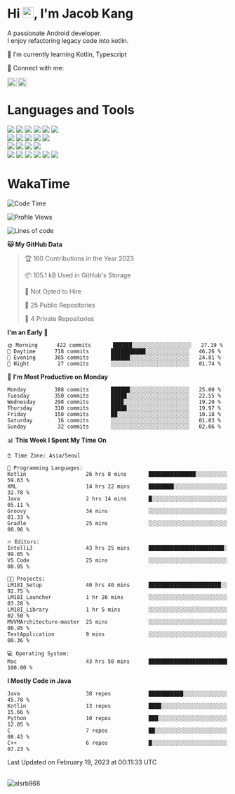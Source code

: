 # Hi <img src="https://media.giphy.com/media/hvRJCLFzcasrR4ia7z/giphy.gif" width="25px">, I'm Jacob Kang
A passionate Android developer.
</br>
I enjoy refactoring legacy code into kotlin.

🌱 I’m currently learning Kotlin, Typescript

🤝 Connect with me:

<a href="https://www.linkedin.com/in/minkyu-kang-b7477b1b2/"><img align="left" src="https://raw.githubusercontent.com/yushi1007/yushi1007/main/images/linkedin.svg" alt="Minkyu Kang | LinkedIn" width="21px"/></a>
<a href="https://www.instagram.com/_jacob_kang/"><img align="left" src="https://raw.githubusercontent.com/yushi1007/yushi1007/main/images/instagram.svg" alt="Jacob Kang | Instagram" width="21px"/></a>

</br>

# Languages and Tools

<div align="left">
<img src="https://img.shields.io/badge/java-007396?logo=java&logoColor=white"/>
<img src="https://img.shields.io/badge/kotlin-7F52FF?logo=kotlin&logoColor=white"/>
<img src="https://img.shields.io/badge/python-3776AB?logo=python&logoColor=white"/>
<img src="https://img.shields.io/badge/bash shell-4EAA25?logo=gnubash&logoColor=white"/>
<img src="https://img.shields.io/badge/c-A8B9CC?logo=c&logoColor=white"/>
<img src="https://img.shields.io/badge/c++-00599C?logo=c%2b%2b&logoColor=white"/>
</div>
<div align="left">
<img src="https://img.shields.io/badge/git-F05032?logo=git&logoColor=white"/>
<img src="https://img.shields.io/badge/github-181717?logo=github&logoColor=white"/>
<img src="https://img.shields.io/badge/mysql-4479A1?logo=mysql&logoColor=white"/>
<img src="https://img.shields.io/badge/sqlite-003B57?logo=sqlite&logoColor=white"/>
<img src="https://img.shields.io/badge/amazon AWS-232F3E?logo=amazonaws&logoColor=white"/>
</div>
<div align="left">
<img src="https://img.shields.io/badge/android-3DDC84?logo=android&logoColor=white"/>
<img src="https://img.shields.io/badge/linux-FCC624?logo=linux&logoColor=white"/>
<img src="https://img.shields.io/badge/flask-000000?logo=flask&logoColor=white"/>
<img src="https://img.shields.io/badge/arduino-00979D?logo=arduino&logoColor=white"/>
</div>
<div align="left">
<img src="https://img.shields.io/badge/slack-4A154B?logo=slack&logoColor=white"/>
<img src="https://img.shields.io/badge/notion-000000?logo=notion&logoColor=white"/>
<img src="https://img.shields.io/badge/jira-0052CC?logo=jira&logoColor=white"/>
<img src="https://img.shields.io/badge/postman-FF6C37?logo=postman&logoColor=white"/>
<img src="https://img.shields.io/badge/intellij-000000?logo=intellijidea&logoColor=white"/>
<img src="https://img.shields.io/badge/pycharm-000000?logo=pycharm&logoColor=white"/>
</div>

# WakaTime

<!--START_SECTION:waka-->
![Code Time](http://img.shields.io/badge/Code%20Time-2%2C076%20hrs%2054%20mins-blue)

![Profile Views](http://img.shields.io/badge/Profile%20Views-0-blue)

![Lines of code](https://img.shields.io/badge/From%20Hello%20World%20I%27ve%20Written-407%20Thousand%20lines%20of%20code-blue)

**🐱 My GitHub Data** 

> 🏆 160 Contributions in the Year 2023
 > 
> 📦 105.1 kB Used in GitHub's Storage 
 > 
> 🚫 Not Opted to Hire
 > 
> 📜 25 Public Repositories 
 > 
> 🔑 4 Private Repositories  
 > 
**I'm an Early 🐤** 

```text
🌞 Morning      422 commits       ██████░░░░░░░░░░░░░░░░░░░   27.19 % 
🌆 Daytime      718 commits       ███████████░░░░░░░░░░░░░░   46.26 % 
🌃 Evening      385 commits       ██████░░░░░░░░░░░░░░░░░░░   24.81 % 
🌙 Night         27 commits       ░░░░░░░░░░░░░░░░░░░░░░░░░   01.74 % 

```
📅 **I'm Most Productive on Monday** 

```text
Monday         388 commits       ██████░░░░░░░░░░░░░░░░░░░   25.00 % 
Tuesday        350 commits       █████░░░░░░░░░░░░░░░░░░░░   22.55 % 
Wednesday      298 commits       ████░░░░░░░░░░░░░░░░░░░░░   19.20 % 
Thursday       310 commits       █████░░░░░░░░░░░░░░░░░░░░   19.97 % 
Friday         158 commits       ██░░░░░░░░░░░░░░░░░░░░░░░   10.18 % 
Saturday        16 commits       ░░░░░░░░░░░░░░░░░░░░░░░░░   01.03 % 
Sunday          32 commits       ░░░░░░░░░░░░░░░░░░░░░░░░░   02.06 % 

```


📊 **This Week I Spent My Time On** 

```text
⌚︎ Time Zone: Asia/Seoul

💬 Programming Languages: 
Kotlin                   26 hrs 8 mins       ███████████████░░░░░░░░░░   59.63 % 
XML                      14 hrs 22 mins      ████████░░░░░░░░░░░░░░░░░   32.78 % 
Java                     2 hrs 14 mins       █░░░░░░░░░░░░░░░░░░░░░░░░   05.11 % 
Groovy                   34 mins             ░░░░░░░░░░░░░░░░░░░░░░░░░   01.33 % 
Gradle                   25 mins             ░░░░░░░░░░░░░░░░░░░░░░░░░   00.96 % 

🔥 Editors: 
IntelliJ                 43 hrs 25 mins      ████████████████████████░   99.05 % 
VS Code                  25 mins             ░░░░░░░░░░░░░░░░░░░░░░░░░   00.95 % 

🐱‍💻 Projects: 
LM18I_Setup              40 hrs 40 mins      ███████████████████████░░   92.75 % 
LM18I_Launcher           1 hr 26 mins        ░░░░░░░░░░░░░░░░░░░░░░░░░   03.28 % 
LM18I_Library            1 hr 5 mins         ░░░░░░░░░░░░░░░░░░░░░░░░░   02.50 % 
MVVMArchitecture-master  25 mins             ░░░░░░░░░░░░░░░░░░░░░░░░░   00.95 % 
TestApplication          9 mins              ░░░░░░░░░░░░░░░░░░░░░░░░░   00.36 % 

💻 Operating System: 
Mac                      43 hrs 50 mins      █████████████████████████   100.00 % 

```

**I Mostly Code in Java** 

```text
Java                     38 repos            ███████████░░░░░░░░░░░░░░   45.78 % 
Kotlin                   13 repos            ████░░░░░░░░░░░░░░░░░░░░░   15.66 % 
Python                   10 repos            ███░░░░░░░░░░░░░░░░░░░░░░   12.05 % 
C                        7 repos             ██░░░░░░░░░░░░░░░░░░░░░░░   08.43 % 
C++                      6 repos             █░░░░░░░░░░░░░░░░░░░░░░░░   07.23 % 

```



 Last Updated on February 19, 2023 at 00:11:33 UTC
<!--END_SECTION:waka-->

</br>

<div align="left">
<img align="left" src="https://github-readme-stats.vercel.app/api/top-langs?username=alsrb968&show_icons=true&locale=en&layout=compact&theme=dark" alt="alsrb968" />
</div>
